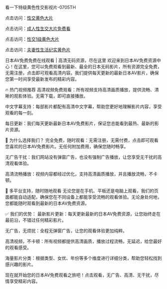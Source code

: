 
看一下特级黄色性交影视片-0705TH

点击访问：<a href="https://gsd-agv.pages.dev/">性交黄色大片</a>

点击访问：<a href="https://bsdf-5f5.pages.dev/">成人性生交大片免费看</a>

点击访问：<a href="https://rtj-3zo.pages.dev/">性交1级黄色大片</a>

点击访问：<a href="https://bered.pages.dev/">夫妻性生活纪实黄色片</a>


日本AV免费免费在线观看 | 高清无码资源，尽在这里
欢迎来到日本AV免费资源中心！在这里，您可以免费观看到最新、最全的日本无码影片，所有资源完全免费，无需注册，点击即可观看高清内容。我们提供每天更新的最新日本AV影片，确保您第一时间享受最新发布的精彩内容。

🔥 热门视频推荐
高清视频免费观看：所有视频支持高清画质播放，提供流畅、清晰的观影体验。无需下载，即可直接播放。

中文字幕支持：每部影片都配有高清中文字幕，帮助您更好地理解影片内容，享受观看的每一刻。

每日更新：我们每天更新最新日本AV免费影片，保证您总能看到最热、最新的影片资源。

📌 为什么选择我们？
完全免费，随时观看：无需注册，无需付费，点击即可观看您喜欢的日本AV免费影片。无任何附加费用，确保您随时畅享。

无广告干扰：我们网站没有弹窗广告，也没有强制广告播放，让您享受无干扰的高清观看体验。

高清流畅播放：视频内容都经过优化，支持高清画质播放，并且播放流畅，不卡顿。

📱 多平台支持，随时随地观看
无论您是在手机、平板还是电脑上观看，我们的页面都能自动适配，确保您在不同设备上都能享受流畅的观看体验。无论身处何地，您都能随时观看到最新的日本AV免费资源。

✅ 我们的优势：
最新影片更新：每天更新最新的日本AV免费资源，让您始终走在最前沿，不错过任何精彩影片。

无广告，无烦扰：全程无弹窗广告，让您的观看体验更加纯粹。

高清视频，不卡顿：所有视频都提供高清画质，播放过程流畅，无延迟，给您最好的观看感受。

海量影片分类：根据类型、女优、年份等多个维度进行详细分类，帮助您轻松找到感兴趣的影片。

现在就开始您的日本AV免费观看之旅吧！点击观看，无广告、高清、无干扰，尽情享受精彩内容。










<span style="display:none;">[Canonical link]( https://github.com/fm5214554/869416 ）</span>
